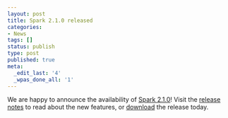 ```yaml
---
layout: post
title: Spark 2.1.0 released
categories:
- News
tags: []
status: publish
type: post
published: true
meta:
  _edit_last: '4'
  _wpas_done_all: '1'
---
```

We are happy to announce the availability of <a href="{{site.baseurl}}/releases/spark-release-2-1-0.html" title="Spark Release 2.1.0">Spark 2.1.0</a>! Visit the <a href="{{site.baseurl}}/releases/spark-release-2-1-0.html" title="Spark Release 2.1.0">release notes</a> to read about the new features, or <a href="{{site.baseurl}}/downloads.html">download</a> the release today.
